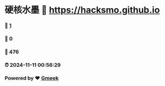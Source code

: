 # 硬核水墨 :link: https://hacksmo.github.io 
### :page_facing_up: [1](https://hacksmo.github.io/tag.html) 
### :speech_balloon: 0 
### :hibiscus: 476 
### :alarm_clock: 2024-11-11 00:56:29 
### Powered by :heart: [Gmeek](https://github.com/Meekdai/Gmeek)
